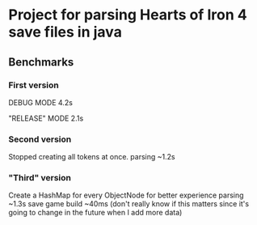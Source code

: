 # Project for parsing Hearts of Iron 4 save files in java

## Benchmarks

### First version
DEBUG MODE 4.2s

"RELEASE" MODE 2.1s

### Second version
Stopped creating all tokens at once.
parsing ~1.2s

### "Third" version
Create a HashMap for every ObjectNode for better experience
parsing ~1.3s
save game build ~40ms (don't really know if this matters since it's going to change in the future when I add more data)